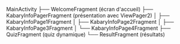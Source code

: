 MainActivity
├── WelcomeFragment (écran d'accueil)
├── KabaryInfoPagerFragment (présentation avec ViewPager2)
│   ├── KabaryInfoPage1Fragment
│   ├── KabaryInfoPage2Fragment
│   ├── KabaryInfoPage3Fragment
│   └── KabaryInfoPage4Fragment
├── QuizFragment (quiz dynamique)
└── ResultFragment (résultats)